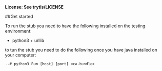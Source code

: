 **License: See trytls/LICENSE**

##Get started

To run the stub you need to have the following installed on the testing environment:
* python3 + urllib

to tun the stub you need to do the following once you have java installed on your computer:
```
..# python3 Run [host] [port] <ca-bundle>
```
